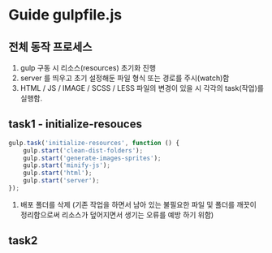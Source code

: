 # Guide gulpfile.js

## 전체 동작 프로세스
1. gulp 구동 시 리소스(resources) 초기화 진행
2. server 를 띄우고 초기 설정해둔 파일 형식 또는 경로를 주시(watch)함
3. HTML / JS / IMAGE / SCSS / LESS 파일의 변경이 있을 시 각각의 task(작업)를 실행함.

## task1 - initialize-resouces
```javascript
gulp.task('initialize-resources', function () {
    gulp.start('clean-dist-folders');
    gulp.start('generate-images-sprites');
    gulp.start('minify-js');
    gulp.start('html');
    gulp.start('server');
});
```

1. 배포 폴더를 삭제 (기존 작업을 하면서 남아 있는 불필요한 파일 및 폴더를 깨끗이 정리함으로써 리소스가 덮어지면서 생기는 오류를 예방 하기 위함)


## task2

